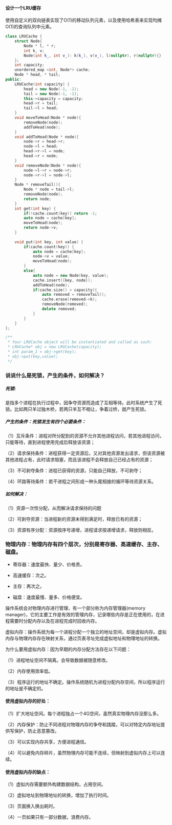 #### 设计一个LRU缓存
使用自定义的双向链表实现了O(1)的移动队列元素，以及使用哈希表来实现均摊O(1)的查询队列中元素。
```c++
class LRUCache {
    struct Node{
        Node * l, * r;
        int k, v;
        Node(int k_, int v_): k(k_), v(v_), l(nullptr), r(nullptr){}
    };
    int capacity;
    unordered_map <int, Node*> cache;
    Node * head, * tail;
public:
    LRUCache(int capacity) {
        head = new Node(-1, -1);
        tail = new Node(-1, -1);
        this->capacity = capacity;
        head->r = tail;
        tail->l = head;
    }
    void moveToHead(Node * node){
        removeNode(node);
        addToHead(node);
    }
    void addToHead(Node * node){
        node->r = head->r;
        node->l = head;
        head->r->l = node;
        head->r = node;
    }
    void removeNode(Node * node){
        node->l->r = node->r;
        node->r->l = node->l;
    }
    Node * removeTail(){
        Node * node = tail->l;
        removeNode(node);
        return node;
    }
    int get(int key) {
        if(!cache.count(key)) return -1;
        auto node = cache[key];
        moveToHead(node);
        return node->v;
    }
    
    void put(int key, int value) {
        if(cache.count(key)) {
            auto node = cache[key];
            node->v = value;
            moveToHead(node);
        }
        else{
            auto node = new Node(key, value);
            cache.insert({key, node});
            addToHead(node);
            if(cache.size() > capacity){
                auto removed = removeTail();
                cache.erase(removed->k);
                removeNode(removed);
                delete removed;
            }
        }
    }
};

/**
 * Your LRUCache object will be instantiated and called as such:
 * LRUCache* obj = new LRUCache(capacity);
 * int param_1 = obj->get(key);
 * obj->put(key,value);
 */
```

### 说说什么是死锁，产生的条件，如何解决？

##### 死锁: 
是指多个进程在执行过程中，因争夺资源而造成了互相等待。此时系统产生了死锁。比如两只羊过独木桥，若两只羊互不相让，争着过桥，就产生死锁。

##### 产生的条件：死锁发生有四个必要条件：

（1）互斥条件：进程对所分配到的资源不允许其他进程访问，若其他进程访问，只能等待，直到进程使用完成后释放该资源；

（2）请求保持条件：进程获得一定资源后，又对其他资源发出请求，但该资源被其他进程占有，此时请求阻塞，而且该进程不会释放自己已经占有的资源；

（3）不可剥夺条件：进程已获得的资源，只能自己释放，不可剥夺；

（4）环路等待条件：若干进程之间形成一种头尾相接的循环等待资源关系。

##### 如何解决：

（1）资源一次性分配，从而解决请求保持的问题

（2）可剥夺资源：当进程新的资源未得到满足时，释放已有的资源；

（3）资源有序分配：资源按序号递增，进程请求按递增请求，释放则相反。


### 物理内存：物理内存有四个层次，分别是寄存器、高速缓存、主存、磁盘。

- 寄存器：速度最快、量少、价格贵。

- 高速缓存：次之。

- 主存：再次之。

- 磁盘：速度最慢、量多、价格便宜。

操作系统会对物理内存进行管理，有一个部分称为内存管理器(memory manager)，它的主要工作是有效的管理内存，记录哪些内存是正在使用的，在进程需要时分配内存以及在进程完成时回收内存。

虚拟内存：操作系统为每一个进程分配一个独立的地址空间，却是虚拟内存。虚拟内存与物理内存存在映射关系，通过页表寻址完成虚拟地址和物理地址的转换。

为什么要用虚拟内存：因为早期的内存分配方法存在以下问题：

（1）进程地址空间不隔离。会导致数据被随意修改。

（2）内存使用效率低。

（3）程序运行的地址不确定。操作系统随机为进程分配内存空间，所以程序运行的地址是不确定的。

#### 使用虚拟内存的好处：

（1）扩大地址空间。每个进程独占一个4G空间，虽然真实物理内存没那么多。

（2）内存保护：防止不同进程对物理内存的争夺和践踏，可以对特定内存地址提供写保护，防止恶意篡改。

（3）可以实现内存共享，方便进程通信。

（4）可以避免内存碎片，虽然物理内存可能不连续，但映射到虚拟内存上可以连续。

#### 使用虚拟内存的缺点：

（1）虚拟内存需要额外构建数据结构，占用空间。

（2）虚拟地址到物理地址的转换，增加了执行时间。

（3）页面换入换出耗时。

（4）一页如果只有一部分数据，浪费内存。

